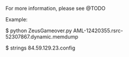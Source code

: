 For more information, please see @TODO

Example:

$ python ZeusGameover.py AML-12420355.rsrc-52307867.dynamic.memdump 

$ strings 84.59.129.23.config 
